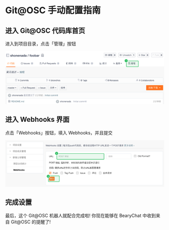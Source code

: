 # Git@OSC 手动配置指南

## 进入 Git@OSC 代码库首页

进入到项目目录，点击「管理」按钮

![](/tutorials/image/oschina_setting.png)

## 进入 Webhooks 界面

点击「Webhooks」按钮，填入 Webhooks，并且提交

![](/tutorials/image/oschina_add_webhook_url.png)

## 完成设置

最后，这个 Git@OSC 机器人就配合完成啦! 你现在能够在 BearyChat 中收到来自 Git@OSC 的提醒了!
